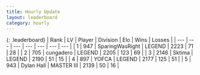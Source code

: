 ```yaml
---
title: Hourly Update
layout: leaderboard
category: hourly
---
```


{: .leaderboard}
| Rank | LV | Player | Division | Elo | Wins | Losses |
| --- | --- | --- | --- | --- | --- | --- |
| <span data-change="0">1</span> | 947 | <span title="ID: 402846">SparingWasRight</span> | LEGEND | <span data-change="0">2223</span> | <span data-change="0">71</span> | <span data-change="0">28</span> |
| <span data-change="0">2</span> | 705 | <span title="ID: 54134">cungadero</span> | LEGEND | <span data-change="0">2205</span> | <span data-change="0">123</span> | <span data-change="0">69</span> |
| <span data-change="0">3</span> | 2146 | <span title="ID: 353063">Sktima</span> | LEGEND | <span data-change="0">2190</span> | <span data-change="0">51</span> | <span data-change="0">15</span> |
| <span data-change="0">4</span> | 897 | <span title="ID: 650820">YOFCA</span> | LEGEND | <span data-change="0">2177</span> | <span data-change="0">125</span> | <span data-change="0">51</span> |
| <span data-change="1">5</span> | 943 | <span title="ID: 174294">Dylan Hall</span> | MASTER III | <span data-change="0">2139</span> | <span data-change="0">50</span> | <span data-change="0">16</span> |